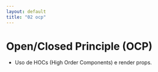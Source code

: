 ```yaml
---
layout: default
title: "02 ocp"
---
```

# Open/Closed Principle (OCP)

- Uso de HOCs (High Order Components) e render props.